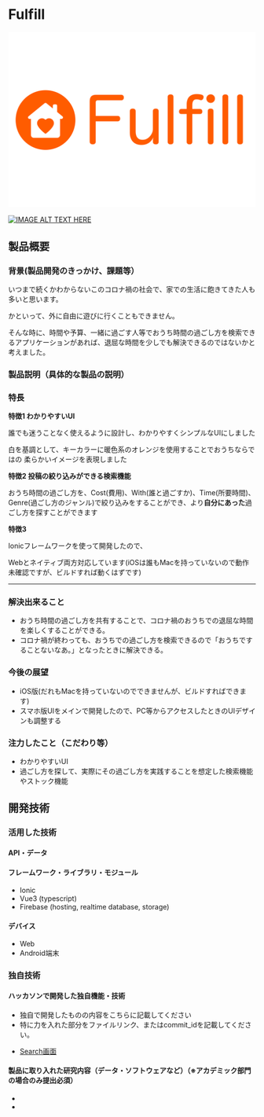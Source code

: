 # Fulfill
[![IMAGE ALT TEXT HERE](./public/assets/logo.svg)](https://youtu.be/P9bEyxBoSTE)

[![IMAGE ALT TEXT HERE](https://jphacks.com/wp-content/uploads/2020/09/JPHACKS2020_ogp.jpg)](https://www.youtube.com/watch?v=G5rULR53uMk)

## 製品概要
### 背景(製品開発のきっかけ、課題等）
いつまで続くかわからないこのコロナ禍の社会で、家での生活に飽きてきた人も多いと思います。

かといって、外に自由に遊びに行くこともできません。

そんな時に、時間や予算、一緒に過ごす人等でおうち時間の過ごし方を検索できるアプリケーションがあれば、退屈な時間を少しでも解決できるのではないかと考えました。
### 製品説明（具体的な製品の説明）
### 特長
**特徴1 わかりやすいUI**

誰でも迷うことなく使えるように設計し、わかりやすくシンプルなUIにしました

白を基調として、キーカラーに暖色系のオレンジを使用することでおうちならではの
柔らかいイメージを表現しました

**特徴2 投稿の絞り込みができる検索機能**

おうち時間の過ごし方を、Cost(費用)、With(誰と過ごすか)、Time(所要時間)、Genre(過ごし方のジャンル)で絞り込みをすることができ、より**自分にあった**過ごし方を探すことができます

**特徴3**

Ionicフレームワークを使って開発したので、

Webとネイティブ両方対応しています(iOSは誰もMacを持っていないので動作未確認ですが、ビルドすれば動くはずです)
****

### 解決出来ること
- おうち時間の過ごし方を共有することで、コロナ禍のおうちでの退屈な時間を楽しくすることができる。
- コロナ禍が終わっても、おうちでの過ごし方を検索できるので「おうちですることないなあ。」となったときに解決できる。
### 今後の展望
- iOS版(だれもMacを持っていないのでできませんが、ビルドすればできます)
- スマホ版UIをメインで開発したので、PC等からアクセスしたときのUIデザインも調整する
### 注力したこと（こだわり等）
- わかりやすいUI
- 過ごし方を探して、実際にその過ごし方を実践することを想定した検索機能やストック機能

## 開発技術
### 活用した技術
#### API・データ


#### フレームワーク・ライブラリ・モジュール
- Ionic
- Vue3 (typescript)
- Firebase (hosting, realtime database, storage)

#### デバイス
* Web 
* Android端末

### 独自技術
#### ハッカソンで開発した独自機能・技術
* 独自で開発したものの内容をこちらに記載してください
* 特に力を入れた部分をファイルリンク、またはcommit_idを記載してください。
- [Search画面](https://github.com/jphacks/C_2006/blob/master/src/views/Tab2.vue)

#### 製品に取り入れた研究内容（データ・ソフトウェアなど）（※アカデミック部門の場合のみ提出必須）
* 
* 
